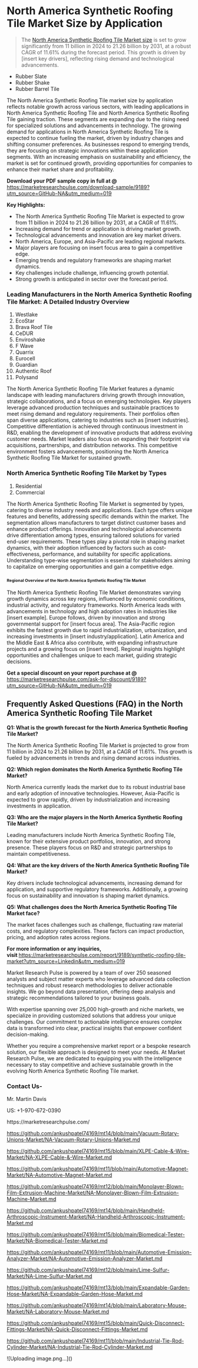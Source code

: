 <h1>North America Synthetic Roofing Tile Market&nbsp;Size by Application</h1><blockquote><p>The <a href="https://marketresearchpulse.com/download-sample/9189?utm_source=GitHub-NA&amp;utm_medium=019">North America Synthetic Roofing Tile Market size</a> is set to grow significantly from 11 billion in 2024 to 21.26 billion by 2031, at a robust CAGR of 11.61% during the forecast period. This growth is driven by [insert key drivers], reflecting rising demand and technological advancements.</p></blockquote><ul><li>Rubber Slate<li> Rubber Shake<li> Rubber Barrel Tile</li></ul><p>The North America Synthetic Roofing Tile market size by application reflects notable growth across various sectors, with leading applications in North America Synthetic Roofing Tile and North America Synthetic Roofing Tile gaining traction. These segments are expanding due to the rising need for specialized solutions and advancements in technology. The growing demand for applications in North America Synthetic Roofing Tile is expected to continue fueling the market, driven by industry changes and shifting consumer preferences. As businesses respond to emerging trends, they are focusing on strategic innovations within these application segments. With an increasing emphasis on sustainability and efficiency, the market is set for continued growth, providing opportunities for companies to enhance their market share and profitability.</p><p><strong>Download your PDF sample copy in full at @ </strong><a href="https://marketresearchpulse.com/download-sample/9189?utm_source=GitHub-NA&amp;utm_medium=019">https://marketresearchpulse.com/download-sample/9189?utm_source=GitHub-NA&amp;utm_medium=019</a></p><p><strong>Key Highlights: </strong></p><ul><li>The North America Synthetic Roofing Tile Market is expected to grow from 11 billion in 2024 to 21.26 billion by 2031, at a CAGR of 11.61%.</li><li>Increasing demand for trend or application is driving market growth.</li><li>Technological advancements and innovation are key market drivers.</li><li>North America, Europe, and Asia-Pacific are leading regional markets.</li><li>Major players are focusing on insert focus area to gain a competitive edge.</li><li>Emerging trends and regulatory frameworks are shaping market dynamics.</li><li>Key challenges include challenge, influencing growth potential.</li><li>Strong growth is anticipated in sector over the forecast period.</li></ul><h3>Leading Manufacturers in the North America Synthetic Roofing Tile Market: A Detailed Industry Overview</h3><ol><li>Westlake</li><li>EcoStar</li><li>Brava Roof Tile</li><li>CeDUR</li><li>Enviroshake</li><li>F Wave</li><li>Quarrix</li><li>Eurocell</li><li>Guardian</li><li>Authentic Roof</li><li>Polysand</li></ol><div class="flex max-w-full flex-col flex-grow"><div class="min-h-8 text-message flex w-full flex-col items-end gap-2 whitespace-normal break-words [.text-message+&amp;]:mt-5" dir="auto" data-message-author-role="assistant" data-message-id="fd8432e4-4910-450d-b182-61b7bfb0a01f" data-message-model-slug="gpt-4o"><div class="flex w-full flex-col gap-1 empty:hidden first:pt-[3px]"><div class="markdown prose w-full break-words dark:prose-invert light"><p>The North America Synthetic Roofing Tile Market features a dynamic landscape with leading manufacturers driving growth through innovation, strategic collaborations, and a focus on emerging technologies. Key players leverage advanced production techniques and sustainable practices to meet rising demand and regulatory requirements. Their portfolios often span diverse applications, catering to industries such as [insert industries]. Competitive differentiation is achieved through continuous investment in R&amp;D, enabling the development of innovative products that address evolving customer needs. Market leaders also focus on expanding their footprint via acquisitions, partnerships, and distribution networks. This competitive environment fosters advancements, positioning the North America Synthetic Roofing Tile Market for sustained growth.</p></div></div></div></div><h3>North America Synthetic Roofing Tile Market by Types</h3><ol><li>Residential<li> Commercial</li></ol><div class="flex max-w-full flex-col flex-grow"><div class="min-h-8 text-message flex w-full flex-col items-end gap-2 whitespace-normal break-words [.text-message+&amp;]:mt-5" dir="auto" data-message-author-role="assistant" data-message-id="084470be-0bb7-4664-bddf-5156b4f41249" data-message-model-slug="gpt-4o-mini"><div class="flex w-full flex-col gap-1 empty:hidden first:pt-[3px]"><div class="markdown prose w-full break-words dark:prose-invert light"><p>The North America Synthetic Roofing Tile Market is segmented by types, catering to diverse industry needs and applications. Each type offers unique features and benefits, addressing specific demands within the market. The segmentation allows manufacturers to target distinct customer bases and enhance product offerings. Innovation and technological advancements drive differentiation among types, ensuring tailored solutions for varied end-user requirements. These types play a pivotal role in shaping market dynamics, with their adoption influenced by factors such as cost-effectiveness, performance, and suitability for specific applications. Understanding type-wise segmentation is essential for stakeholders aiming to capitalize on emerging opportunities and gain a competitive edge.</p></div></div></div></div><h3><span style="font-size: 11px;">Regional Overview of the North America Synthetic Roofing Tile Market</span></h3><div class="flex max-w-full flex-col flex-grow"><div class="min-h-8 text-message flex w-full flex-col items-end gap-2 whitespace-normal break-words [.text-message+&amp;]:mt-5" dir="auto" data-message-author-role="assistant" data-message-id="e9038762-ce64-4e30-91c9-9bd413514231" data-message-model-slug="gpt-4o-mini"><div class="flex w-full flex-col gap-1 empty:hidden first:pt-[3px]"><div class="markdown prose w-full break-words dark:prose-invert light"><p>The North America Synthetic Roofing Tile Market demonstrates varying growth dynamics across key regions, influenced by economic conditions, industrial activity, and regulatory frameworks. North America leads with advancements in technology and high adoption rates in industries like [insert example]. Europe follows, driven by innovation and strong governmental support for [insert focus area]. The Asia-Pacific region exhibits the fastest growth due to rapid industrialization, urbanization, and increasing investments in [insert industry/application]. Latin America and the Middle East &amp; Africa also contribute, with expanding infrastructure projects and a growing focus on [insert trend]. Regional insights highlight opportunities and challenges unique to each market, guiding strategic decisions.</p></div></div></div></div><p><strong>Get a special discount on your report purchase at @ </strong><a href="https://marketresearchpulse.com/ask-for-discount/9189?utm_source=GitHub-NA&amp;utm_medium=019">https://marketresearchpulse.com/ask-for-discount/9189?utm_source=GitHub-NA&amp;utm_medium=019</a></p><h2>Frequently Asked Questions (FAQ) in the North America Synthetic Roofing Tile Market</h2><p><strong>Q1: What is the growth forecast for the North America Synthetic Roofing Tile Market?</strong></p><p>The North America Synthetic Roofing Tile Market is projected to grow from 11 billion in 2024 to 21.26 billion by 2031, at a CAGR of 11.61%. This growth is fueled by advancements in trends and rising demand across industries.</p><p><strong>Q2: Which region dominates the North America Synthetic Roofing Tile Market?</strong></p><p>North America currently leads the market due to its robust industrial base and early adoption of innovative technologies. However, Asia-Pacific is expected to grow rapidly, driven by industrialization and increasing investments in application.</p><p><strong>Q3: Who are the major players in the North America Synthetic Roofing Tile Market?</strong></p><p>Leading manufacturers include North America Synthetic Roofing Tile, known for their extensive product portfolios, innovation, and strong presence. These players focus on R&amp;D and strategic partnerships to maintain competitiveness.</p><p><strong>Q4: What are the key drivers of the North America Synthetic Roofing Tile Market?</strong></p><p>Key drivers include technological advancements, increasing demand for application, and supportive regulatory frameworks. Additionally, a growing focus on sustainability and innovation is shaping market dynamics.</p><p><strong>Q5: What challenges does the North America Synthetic Roofing Tile Market face?</strong></p><p>The market faces challenges such as challenge, fluctuating raw material costs, and regulatory complexities. These factors can impact production, pricing, and adoption rates across regions.</p><p><strong>For more information or any inquiries, visit&nbsp;</strong><a href="https://marketresearchpulse.com/report/9189/synthetic-roofing-tile-market?utm_source=Linkedin&utm_medium=019">https://marketresearchpulse.com/report/9189/synthetic-roofing-tile-market?utm_source=Linkedin&utm_medium=019</a></p><p>Market Research Pulse is powered by a team of over 250 seasoned analysts and subject matter experts who leverage advanced data collection techniques and robust research methodologies to deliver actionable insights. We go beyond data presentation, offering deep analysis and strategic recommendations tailored to your business goals.</p><p>With expertise spanning over 25,000 high-growth and niche markets, we specialize in providing customized solutions that address your unique challenges. Our commitment to actionable intelligence ensures complex data is transformed into clear, practical insights that empower confident decision-making.</p><p>Whether you require a comprehensive market report or a bespoke research solution, our flexible approach is designed to meet your needs. At Market Research Pulse, we are dedicated to equipping you with the intelligence necessary to stay competitive and achieve sustainable growth in the evolving North America Synthetic Roofing Tile market.</p><h3><strong>Contact Us-</strong></h3><p>Mr. Martin Davis</p><p>US: +1-970-672-0390</p><p>https://marketresearchpulse.com/</p><p><a href="https://github.com/ankushpatel74169/mt14/blob/main/Vacuum-Rotary-Unions-Market/NA-Vacuum-Rotary-Unions-Market.md">https://github.com/ankushpatel74169/mt14/blob/main/Vacuum-Rotary-Unions-Market/NA-Vacuum-Rotary-Unions-Market.md</a></p><p><a href="https://github.com/ankushpatel74169/mt15/blob/main/XLPE-Cable-&-Wire-Market/NA-XLPE-Cable-&-Wire-Market.md">https://github.com/ankushpatel74169/mt15/blob/main/XLPE-Cable-&-Wire-Market/NA-XLPE-Cable-&-Wire-Market.md</a></p><p><a href="https://github.com/ankushpatel74169/mt11/blob/main/Automotive-Magnet-Market/NA-Automotive-Magnet-Market.md">https://github.com/ankushpatel74169/mt11/blob/main/Automotive-Magnet-Market/NA-Automotive-Magnet-Market.md</a></p><p><a href="https://github.com/ankushpatel74169/mt12/blob/main/Monolayer-Blown-Film-Extrusion-Machine-Market/NA-Monolayer-Blown-Film-Extrusion-Machine-Market.md">https://github.com/ankushpatel74169/mt12/blob/main/Monolayer-Blown-Film-Extrusion-Machine-Market/NA-Monolayer-Blown-Film-Extrusion-Machine-Market.md</a></p><p><a href="https://github.com/ankushpatel74169/mt14/blob/main/Handheld-Arthroscopic-Instrument-Market/NA-Handheld-Arthroscopic-Instrument-Market.md">https://github.com/ankushpatel74169/mt14/blob/main/Handheld-Arthroscopic-Instrument-Market/NA-Handheld-Arthroscopic-Instrument-Market.md</a></p><p><a href="https://github.com/ankushpatel74169/mt15/blob/main/Biomedical-Tester-Market/NA-Biomedical-Tester-Market.md">https://github.com/ankushpatel74169/mt15/blob/main/Biomedical-Tester-Market/NA-Biomedical-Tester-Market.md</a></p><p><a href="https://github.com/ankushpatel74169/mt11/blob/main/Automotive-Emission-Analyzer-Market/NA-Automotive-Emission-Analyzer-Market.md">https://github.com/ankushpatel74169/mt11/blob/main/Automotive-Emission-Analyzer-Market/NA-Automotive-Emission-Analyzer-Market.md</a></p><p><a href="https://github.com/ankushpatel74169/mt12/blob/main/Lime-Sulfur-Market/NA-Lime-Sulfur-Market.md">https://github.com/ankushpatel74169/mt12/blob/main/Lime-Sulfur-Market/NA-Lime-Sulfur-Market.md</a></p><p><a href="https://github.com/ankushpatel74169/mt13/blob/main/Expandable-Garden-Hose-Market/NA-Expandable-Garden-Hose-Market.md">https://github.com/ankushpatel74169/mt13/blob/main/Expandable-Garden-Hose-Market/NA-Expandable-Garden-Hose-Market.md</a></p><p><a href="https://github.com/ankushpatel74169/mt14/blob/main/Laboratory-Mouse-Market/NA-Laboratory-Mouse-Market.md">https://github.com/ankushpatel74169/mt14/blob/main/Laboratory-Mouse-Market/NA-Laboratory-Mouse-Market.md</a></p><p><a href="https://github.com/ankushpatel74169/mt15/blob/main/Quick-Disconnect-Fittings-Market/NA-Quick-Disconnect-Fittings-Market.md">https://github.com/ankushpatel74169/mt15/blob/main/Quick-Disconnect-Fittings-Market/NA-Quick-Disconnect-Fittings-Market.md</a></p><p><a href="https://github.com/ankushpatel74169/mt11/blob/main/Industrial-Tie-Rod-Cylinder-Market/NA-Industrial-Tie-Rod-Cylinder-Market.md">https://github.com/ankushpatel74169/mt11/blob/main/Industrial-Tie-Rod-Cylinder-Market/NA-Industrial-Tie-Rod-Cylinder-Market.md</a></p>
![Uploading image.png…]()
